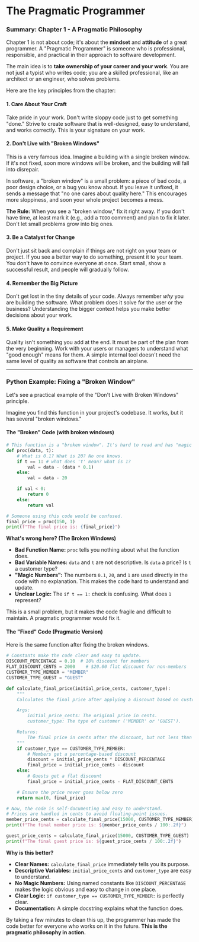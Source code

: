 <p align="center">

# The Pragmatic Programmer

</p>

### Summary: Chapter 1 - A Pragmatic Philosophy

Chapter 1 is not about code; it's about the **mindset** and **attitude** of a great programmer. A "Pragmatic Programmer" is someone who is professional, responsible, and practical in their approach to software development.

The main idea is to **take ownership of your career and your work**. You are not just a typist who writes code; you are a skilled professional, like an architect or an engineer, who solves problems.

Here are the key principles from the chapter:

#### 1. Care About Your Craft
Take pride in your work. Don't write sloppy code just to get something "done." Strive to create software that is well-designed, easy to understand, and works correctly. This is your signature on your work.

#### 2. Don't Live with "Broken Windows"
This is a very famous idea. Imagine a building with a single broken window. If it's not fixed, soon more windows will be broken, and the building will fall into disrepair.

In software, a "broken window" is a small problem: a piece of bad code, a poor design choice, or a bug you know about. If you leave it unfixed, it sends a message that "no one cares about quality here." This encourages more sloppiness, and soon your whole project becomes a mess.

**The Rule:** When you see a "broken window," fix it right away. If you don't have time, at least mark it (e.g., add a `TODO` comment) and plan to fix it later. Don't let small problems grow into big ones.

#### 3. Be a Catalyst for Change
Don't just sit back and complain if things are not right on your team or project. If you see a better way to do something, present it to your team. You don't have to convince everyone at once. Start small, show a successful result, and people will gradually follow.

#### 4. Remember the Big Picture
Don't get lost in the tiny details of your code. Always remember *why* you are building the software. What problem does it solve for the user or the business? Understanding the bigger context helps you make better decisions about your work.

#### 5. Make Quality a Requirement
Quality isn't something you add at the end. It must be part of the plan from the very beginning. Work with your users or managers to understand what "good enough" means for them. A simple internal tool doesn't need the same level of quality as software that controls an airplane.

---

### Python Example: Fixing a "Broken Window"

Let's see a practical example of the "Don't Live with Broken Windows" principle.

Imagine you find this function in your project's codebase. It works, but it has several "broken windows."

#### The "Broken" Code (with broken windows)

```python
# This function is a "broken window". It's hard to read and has "magic numbers".
def proc(data, t):
    # What is 0.1? What is 20? No one knows.
    if t == 1: # what does 't' mean? what is 1?
        val = data - (data * 0.1)
    else:
        val = data - 20

    if val < 0:
        return 0
    else:
        return val

# Someone using this code would be confused.
final_price = proc(150, 1) 
print(f"The final price is: {final_price}")
```

**What's wrong here? (The Broken Windows)**
*   **Bad Function Name:** `proc` tells you nothing about what the function does.
*   **Bad Variable Names:** `data` and `t` are not descriptive. Is `data` a price? Is `t` a customer type?
*   **"Magic Numbers":** The numbers `0.1`, `20`, and `1` are used directly in the code with no explanation. This makes the code hard to understand and update.
*   **Unclear Logic:** The `if t == 1:` check is confusing. What does `1` represent?

This is a small problem, but it makes the code fragile and difficult to maintain. A pragmatic programmer would fix it.

#### The "Fixed" Code (Pragmatic Version)

Here is the same function after fixing the broken windows.

```python
# Constants make the code clear and easy to update.
DISCOUNT_PERCENTAGE = 0.10  # 10% discount for members
FLAT_DISCOUNT_CENTS = 2000    # $20.00 flat discount for non-members
CUSTOMER_TYPE_MEMBER = "MEMBER"
CUSTOMER_TYPE_GUEST = "GUEST"

def calculate_final_price(initial_price_cents, customer_type):
    """
    Calculates the final price after applying a discount based on customer type.

    Args:
        initial_price_cents: The original price in cents.
        customer_type: The type of customer ('MEMBER' or 'GUEST').

    Returns:
        The final price in cents after the discount, but not less than 0.
    """
    if customer_type == CUSTOMER_TYPE_MEMBER:
        # Members get a percentage-based discount
        discount = initial_price_cents * DISCOUNT_PERCENTAGE
        final_price = initial_price_cents - discount
    else:
        # Guests get a flat discount
        final_price = initial_price_cents - FLAT_DISCOUNT_CENTS

    # Ensure the price never goes below zero
    return max(0, final_price)

# Now, the code is self-documenting and easy to understand.
# Prices are handled in cents to avoid floating-point issues.
member_price_cents = calculate_final_price(15000, CUSTOMER_TYPE_MEMBER) 
print(f"The final member price is: ${member_price_cents / 100:.2f}")

guest_price_cents = calculate_final_price(15000, CUSTOMER_TYPE_GUEST)
print(f"The final guest price is: ${guest_price_cents / 100:.2f}")

```

**Why is this better?**
*   **Clear Names:** `calculate_final_price` immediately tells you its purpose.
*   **Descriptive Variables:** `initial_price_cents` and `customer_type` are easy to understand.
*   **No Magic Numbers:** Using named constants like `DISCOUNT_PERCENTAGE` makes the logic obvious and easy to change in one place.
*   **Clear Logic:** `if customer_type == CUSTOMER_TYPE_MEMBER:` is perfectly clear.
*   **Documentation:** A simple docstring explains what the function does.

By taking a few minutes to clean this up, the programmer has made the code better for everyone who works on it in the future. **This is the pragmatic philosophy in action.**
